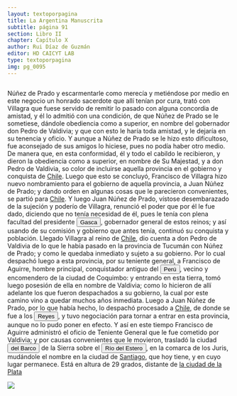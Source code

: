 ```yaml
---
layout: textoporpagina
title: La Argentina Manuscrita
subtitle: página 91
section: Libro II
chapter: Capítulo X
author: Rui Díaz de Guzmán
editor: HD CAICYT LAB
type: textoporpagina
img: pg_0095
---
```

<div class="row">
    <div class="column">
<p>Núñez de Prado y escarmentarle como merecía y metiéndose por medio en este negocio un honrado sacerdote que allí tenían por cura, trató con Villagra que fuese servido de remitir lo pasado con alguna concordia de amistad, y él lo admitió con una condición, de que Núñez de Prado se le sometiese, dándole obediencia como a superior, en nombre del gobernador don Pedro de Valdivia; y que con esto le haría toda amistad, y le dejaría en su tenencia y oficio. Y aunque a Núñez de Prado se le hizo esto dificultoso, fue aconsejado de sus amigos lo hiciese, pues no podía haber otro medio. De manera que, en esta conformidad, él y todo el cabildo le recibieron, y dieron la obediencia como a superior, en nombre de Su Majestad, y a don Pedro de Valdivia, so color de incluirse aquella provincia en el gobierno y conquista de <a href="https://recogito.pelagios.org/document/wzqxhk0h3vpikm/part/1/edit#b09ad77a-cddc-4455-95ea-1a79e2d1ecd0" target="_blank">Chile</a>. Luego que esto se concluyó, Francisco de Villagra hizo nuevo nombramiento para el gobierno de aquella provincia, a Juan Núñez de Prado; y dando orden en algunas cosas que le parecieron convenientes, se partió para <a href="https://recogito.pelagios.org/document/wzqxhk0h3vpikm/part/1/edit#d6d0470a-dc54-4db7-ac03-9e40fd63cc51" target="_blank">Chile</a>. Y luego Juan Núñez de Prado, vístose desembarazado de la sujeción y poderío de Villagra, renunció el poder que por él le fue dado, diciendo que no tenía necesidad de él, pues le tenía con plena facultad del presidente <button class="balloon" data-balloon-pos="up" data-balloon-length="large" data-balloon="Pedro de la Gasca o bien Pedro Lagasca (Navarregadilla de Ávila, Corona de Castilla, agosto de 1493 – Sigüenza de Guadalajara, Corona de España, 13 de noviembre de 1567) era un sacerdote, funcionario, diplomático y militar español del siglo XVI que fue nombrado caballero de la Orden de Santiago y consejero del Tribunal del Santo Oficio. Fue designado en 1546 como presidente de la Real Audiencia de Lima con la misión de acabar con la rebelión de Gonzalo Pizarro en el Virreinato del Perú, cumpliendo cabalmente su cometido, y ha pasado a la historia con el apelativo de Pacificador. Hizo luego un ordenamiento general del territorio y culminó su brillante carrera como obispo de Palencia desde 1550 y luego de Sigüenza desde 1561 hasta su fallecimiento.">Gasca</button>, gobernador general de estos reinos; y así usando de su comisión y gobierno que antes tenía, continuó su conquista y población. Llegado Villagra al reino de <a href="https://recogito.pelagios.org/document/wzqxhk0h3vpikm/part/1/edit#b3306a6b-751a-4f56-a4de-b1438b74fadf" target="_blank">Chile</a>, dio cuenta a don Pedro de Valdivia de lo que le había pasado en la provincia de Tucumán con Núñez de Prado; y como le quedaba inmediato y sujeto a su gobierno. Por lo cual despachó luego a esta provincia, por su teniente general, a Francisco de Aguirre, hombre principal, conquistador antiguo del <a href="https://recogito.pelagios.org/document/wzqxhk0h3vpikm/part/1/edit#3d27840d-8be9-4c6f-bf22-85a291f3a863" target="_blank"><button class="balloon" data-balloon-pos="up" data-balloon-length="large" data-balloon="Entendido como virreinato del Perú.">Perú</button></a>, vecino y encomendero de la ciudad de Coquimbo: y entrando en esta tierra, tomó luego posesión de ella en nombre de Valdivia; como lo hicieron de allí adelante los que fueron despachados a su gobierno, la cual por este camino vino a quedar muchos años inmediata. Luego a Juan Núñez de Prado, por lo que había hecho, lo despachó procesado a <a href="https://recogito.pelagios.org/document/wzqxhk0h3vpikm/part/1/edit#db9b2639-9730-468b-a92c-20de659aba46" target="_blank">Chile</a>, de donde se fue a los <a href="https://recogito.pelagios.org/document/wzqxhk0h3vpikm/part/1/edit#7778a006-acde-41a1-badb-3723e5cf159e" target="_blank"><button class="balloon" data-balloon-pos="up" data-balloon-length="large" data-balloon="Puerto establecido sobre el río Paraguay en los límtes meridionales del Gran Pantanal, sobre la entrada del río Cuiabá.">Reyes</button></a>, y tuvo negociación para tornar a entrar en esta provincia, aunque no lo pudo poner en efecto. Y así en este tiempo Francisco de Aguirre administró el oficio de Teniente General que le fue cometido por Valdivia; y por causas convenientes que le movieron, trasladó la ciudad <a href="https://recogito.pelagios.org/document/wzqxhk0h3vpikm/part/1/edit#732dd8a0-ed21-4cc1-959f-6da7cdc4ee89" target="_blank"><button class="balloon" data-balloon-pos="up" data-balloon-length="large" data-balloon="La ciudad fue fundada en su emplazamiento actual en 1553, y desde ella salieron numerosos contingentes que ayudaron a fundar diversas ciudades en el actual territorio argentino, como  San Miguel de Tucumán, Córdoba, Salta, La Rioja, San Salvador de Jujuy y Catamarca.">del Barco</button></a> de la Sierra sobre el <button class="balloon" data-balloon-pos="up" data-balloon-length="large" data-balloon="Río del Estero. Sale de la Cordillera Nevada; corre por los llanos, y se sume en ellos, dejando pantanos, y lagunas. Es el mismo río que pasa cerca de la ciudad de Tucumán, y al que se da más comúnmente el nombre de Río Dulce. Baja de la cordillera de Aconquija, que divide la Jurisdicción de Tucumán de la de Salta. Las lagunas, de que habla el autor, son las de los Porongos, que cubren más de 16 leguas de superficie.Actualmente se denomina Río Dulcehttps://www.openstreetmap.org/?mlat=-28.791733&amp;mlon=-63.358869">Río del Estero</button>, en la comarca de los <persName xml:id="recogito-bc5f8e88-e23a-4107-82d4-66eee647d9e1" ana="tribe">Juris</persName>, mudándole el nombre en la ciudad de <a href="https://recogito.pelagios.org/document/wzqxhk0h3vpikm/part/1/edit#0383bbb9-f2ac-44ff-be49-b91977e099f4" target="_blank">Santiago</a>, que hoy tiene, y en cuyo lugar permanece. Está en altura de 29 grados, distante de <a href="https://recogito.pelagios.org/document/wzqxhk0h3vpikm/part/1/edit#40a8997d-76c1-4b19-8f5c-8c460d1ace74" target="_blank">la ciudad de la Plata</a></p></div>

<div class="column">
<a href="{{site.baseurl}}/assets/img/argentina_manuscrita/{{page.img}}.jpg"><img src="{{site.baseurl}}/assets/img/argentina_manuscrita/{{page.img}}.jpg"></a>
</div>
</div>